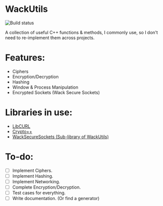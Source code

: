 # WackUtils
![Build status](https://app.travis-ci.com/Waves-rgb/WackUtils.svg)

A collection of useful C++ functions & methods, I commonly use, so I don't need to re-implement them across projects.

# Features:
 - Ciphers
 - Encryption/Decryption
 - Hashing
 - Window & Process Manipulation
 - Encrypted Sockets (Wack Secure Sockets)

# Libraries in use:
  * [LibCURL](https://curl.se/libcurl/)
  * [Crypto++](https://cryptopp.com/)
  * [WackSecureSockets (Sub-library of WackUtils)](/include/WackUtils/wss/wss.h)

# To-do:
 - [ ] Implement Ciphers.
 - [ ] Implement Hashing.
 - [ ] Implement Networking.
 - [ ] Complete Encryption/Decryption.
 - [ ] Test cases for everything.
 - [ ] Write documentation. (Or find a generator)